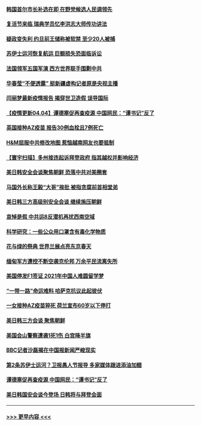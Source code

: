 #### [韩国首尔市长补选在即 在野党候选人民调领先](../pages/prog202/a103088664.md?t=04042251) 
#### [复活节来临 瑞典学员忆李洪志大师传功讲法](../pages/prog202/a103088650.md?t=04042251) 
#### [疑政变失利 约旦前王储称被软禁 至少20人被捕](../pages/prog202/a103088485.md?t=04042251) 
#### [苏伊士运河恢复航运 巨额损失恐面临诉讼](../pages/prog202/a103088479.md?t=04042251) 
#### [法国领军五国军演 西方世界联手围剿中共](../pages/prog202/a103088428.md?t=04042251) 
#### [华春莹“不便透露” 挺新疆虚构记者原是央视主播](../pages/prog202/a103088425.md?t=04042251) 
#### [闫丽梦最新疫情报告 揭穿世卫造假 误导国际](../pages/prog202/a103087716.md?t=04042251) 
#### [【疫情更新04.04】谭德塞促再查疫源 中国网民：“谭书记”反了](../pages/prog202/a103078521.md?t=04042251) 
#### [英国接种AZ疫苗 报告30例血栓且7例死亡](../pages/prog202/a103088279.md?t=04042251) 
#### [H&M屈服中共修改地图 惹恼越南网友也要抵制](../pages/prog202/a103088262.md?t=04042251) 
#### [【寰宇扫描】多州接连起诉拜登政府 指其越权并影响经济](../pages/prog202/a103088217.md?t=04042251) 
#### [美日韩安全会谈聚焦朝鲜 恐落中共对美圈套](../pages/prog202/a103088208.md?t=04042251) 
#### [马国外长称王毅“大哥”挨批 被指贪腐前首相堂弟](../pages/prog202/a103088197.md?t=04042251) 
#### [美日韩三方高级别安全会谈 继续施压朝鲜](../pages/prog202/a103088132.md?t=04042251) 
#### [哀悼是假 中共运8反潜机再扰西南空域](../pages/prog202/a103088118.md?t=04042251) 
#### [科学研究：一些公众用口罩含有毒化学物质](../pages/prog202/a103088073.md?t=04042251) 
#### [花与绿的祭典  世界兰展点亮东京春天](../pages/prog202/a103088112.md?t=04042251) 
#### [缅甸军方遭控不断空袭克伦邦 万余平民流离失所](../pages/prog202/a103087988.md?t=04042251) 
#### [美国停发F1签证 2021年中国人难圆留学梦](../pages/prog202/a103087933.md?t=04042251) 
#### [“一带一路”命运难料 哈萨克抗议此起彼伏](../pages/prog202/a103087927.md?t=04042251) 
#### [一女接种AZ疫苗猝死 荷兰宣布60岁以下停打](../pages/prog202/a103087866.md?t=04042251) 
#### [美日韩三方会谈 聚焦朝鲜](../pages/prog202/a103087858.md?t=04042251) 
#### [美国会山警察遭袭1死1伤 白宫降半旗](../pages/prog202/a103087835.md?t=04042251) 
#### [BBC记者沙磊揭在中国报新闻严峻现实](../pages/prog202/a103087818.md?t=04042251) 
#### [第2条苏伊士运河？卫报愚人节报导 多家媒体跟进添油加醋](../pages/prog202/a103087807.md?t=04042251) 
#### [谭德塞促再查疫源 中国网民：“谭书记”反了](../pages/prog202/a103087740.md?t=04042251) 
#### [美日韩国安会谈今登场 日韩将与拜登会面](../pages/prog202/a103087732.md?t=04042251) 

----
#### [ >>> 更早内容 <<< ](../indexes/prog202-earlier.md)

